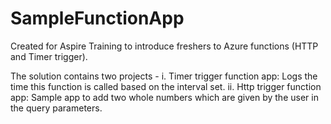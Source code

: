 # SampleFunctionApp
Created for Aspire Training to introduce freshers to Azure functions (HTTP and Timer trigger).

The solution contains two projects -
i. Timer trigger function app: Logs the time this function is called based on the interval set.
ii. Http trigger function app: Sample app to add two whole numbers which are given by the user in the query parameters.
